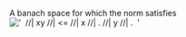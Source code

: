 A banach space for which the norm satisfies
!['  //| xy //| \<= //| x //| . //| y //| .  '](../dictionary/equation_images/1385.1..png)
